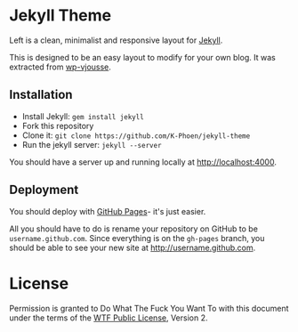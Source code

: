 # Jekyll Theme

Left is a clean, minimalist and responsive layout for [Jekyll](https://github.com/mojombo/jekyll).

This is designed to be an easy layout to modify for your own blog. It was
extracted from [wp-vjousse](wp-vjousse).

## Installation

- Install Jekyll: `gem install jekyll`
- Fork this repository
- Clone it: `git clone https://github.com/K-Phoen/jekyll-theme`
- Run the jekyll server: `jekyll --server`

You should have a server up and running locally at <http://localhost:4000>.

## Deployment

You should deploy with [GitHub Pages](http://pages.github.com)- it's just
easier.

All you should have to do is rename your repository on GitHub to be
`username.github.com`. Since everything is on the `gh-pages` branch, you
should be able to see your new site at <http://username.github.com>.

# License

Permission is granted to Do What The Fuck You Want To with this document under
the terms of the [WTF Public License](http://sam.zoy.org/wtfpl/), Version 2.
